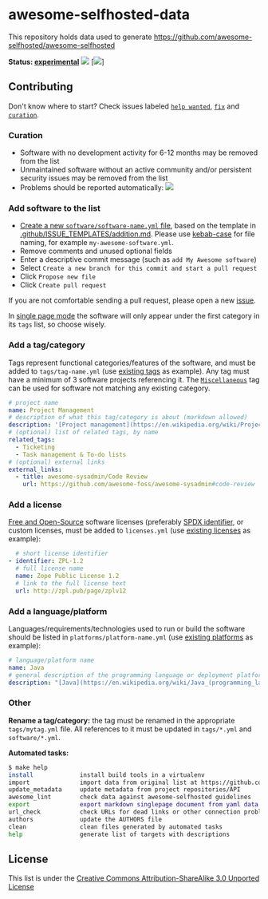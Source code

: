 # awesome-selfhosted-data

This repository holds data used to generate https://github.com/awesome-selfhosted/awesome-selfhosted

**Status: [experimental](https://github.com/awesome-selfhosted/awesome-selfhosted-data/issues/11)** [![](https://github.com/awesome-selfhosted/awesome-selfhosted-data/actions/workflows/build.yml/badge.svg)](https://github.com/awesome-selfhosted/awesome-selfhosted-data/actions/workflows/build.yml) [![](https://github.com/awesome-selfhosted/awesome-selfhosted-data/actions/workflows/daily-update-metadata.yml/badge.svg)]

## Contributing

Don't know where to start? Check issues labeled [`help wanted`](https://github.com/awesome-selfhosted/awesome-selfhosted-data/issues?q=is%3Aissue+is%3Aopen+label%3A%22help+wanted%22), [`fix`](https://github.com/awesome-selfhosted/awesome-selfhosted-data/issues?q=is%3Aissue+is%3Aopen+label%3Afix) and [`curation`](https://github.com/awesome-selfhosted/awesome-selfhosted-data/issues?q=is%3Aissue+is%3Aopen+label%3Acuration).

### Curation

- Software with no development activity for 6-12 months may be removed from the list
- Unmaintained software without an active community and/or persistent security issues may be removed from the list
- Problems should be reported automatically: [![](https://github.com/awesome-selfhosted/awesome-selfhosted-data/actions/workflows/daily-checks.yml/badge.svg)](https://github.com/awesome-selfhosted/awesome-selfhosted-data/issues/1)

### Add software to the list

- [Create a new `software/software-name.yml` file](https://github.com/awesome-selfhosted/awesome-selfhosted-data/new/master/software), based on the template in [.github/ISSUE_TEMPLATES/addition.md](.github/ISSUE_TEMPLATE/addition.md). Please use [kebab-case](https://en.wikipedia.org/wiki/Letter_case#Kebab_case) for file naming, for example `my-awesome-software.yml`.
- Remove comments and unused optional fields
- Enter a descriptive commit message (such as `add My Awesome software`)
- Select `Create a new branch for this commit and start a pull request`
- Click `Propose new file`
- Click `Create pull request`

If you are not comfortable sending a pull request, please open a new [issue](https://github.com/awesome-selfhosted/awesome-selfhosted-data/issues).

In [single page mode](https://github.com/awesome-selfhosted/awesome-selfhosted) the software will only appear under the first category in its `tags` list, so choose wisely.


### Add a tag/category

Tags represent functional categories/features of the software, and must be added to `tags/tag-name.yml` (use [existing tags](tags/) as example). Any tag must have a minimum of 3 software projects referencing it. The [`Miscellaneous`](tags/miscellaneous.yml) tag can be used for software not matching any existing category.

```yaml
# project name
name: Project Management
# description of what this tag/category is about (markdown allowed)
description: '[Project management](https://en.wikipedia.org/wiki/Project_management) is the process of leading the work of a team to achieve all project goals within the given constraints.'
# (optional) list of related tags, by name
related_tags:
  - Ticketing
  - Task management & To-do lists
# (optional) external links
external_links:
  - title: awesome-sysadmin/Code Review
    url: https://github.com/awesome-foss/awesome-sysadmin#code-review
```

### Add a license

[Free and Open-Source](https://en.wikipedia.org/wiki/Free_and_open-source_software) software licenses (preferably [SPDX identifier](https://spdx.org/licenses/), or custom licenses, must be added to `licenses.yml` (use [existing licenses](licenses.yml) as example):

```yaml
  # short license identifier
- identifier: ZPL-1.2
  # full license name
  name: Zope Public License 1.2
  # link to the full license text
  url: http://zpl.pub/page/zplv12
```

### Add a language/platform

Languages/requirements/technologies used to run or build the software should be listed in `platforms/platform-name.yml` (use [existing platforms](platforms/) as example):

```yaml
# language/platform name
name: Java
# general description of the programming language or deployment platform (markdown allowed)
description: "[Java](https://en.wikipedia.org/wiki/Java_(programming_language)) is a high-level, class-based, object-oriented programming language that is designed to have as few implementation dependencies as possible."
```

### Other

**Rename a tag/category:** the tag must be renamed in the appropriate `tags/mytag.yml` file. All references to it must be updated in `tags/*.yml` and `software/*.yml`.

**Automated tasks:**

```bash
$ make help
install             install build tools in a virtualenv
import              import data from original list at https://github.com/awesome-selfhosted/awesome-selfhosted
update_metadata     update metadata from project repositories/API
awesome_lint        check data against awesome-selfhosted guidelines
export              export markdown singlepage document from yaml data
url_check           check URLs for dead links or other connection problems
authors             update the AUTHORS file
clean               clean files generated by automated tasks
help                generate list of targets with descriptions
```

## License

This list is under the [Creative Commons Attribution-ShareAlike 3.0 Unported License](LICENSE)
